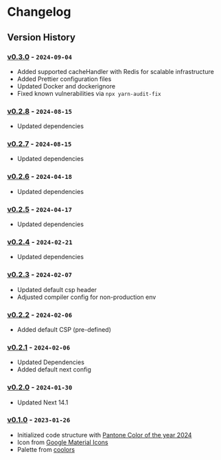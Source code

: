 # Changelog

## Version History

### [v0.3.0] - `2024-09-04`

- Added supported cacheHandler with Redis for scalable infrastructure
- Added Prettier configuration files
- Updated Docker and dockerignore
- Fixed known vulnerabilities via `npx yarn-audit-fix`

[v0.3.0]: https://github.com/buildingwatsize/next-tailwind-ts/releases/tag/v0.3.0

### [v0.2.8] - `2024-08-15`

- Updated dependencies

[v0.2.8]: https://github.com/buildingwatsize/next-tailwind-ts/releases/tag/v0.2.8

### [v0.2.7] - `2024-08-15`

- Updated dependencies

[v0.2.7]: https://github.com/buildingwatsize/next-tailwind-ts/releases/tag/v0.2.7

### [v0.2.6] - `2024-04-18`

- Updated dependencies

[v0.2.6]: https://github.com/buildingwatsize/next-tailwind-ts/releases/tag/v0.2.6

### [v0.2.5] - `2024-04-17`

- Updated dependencies

[v0.2.5]: https://github.com/buildingwatsize/next-tailwind-ts/releases/tag/v0.2.5

### [v0.2.4] - `2024-02-21`

- Updated dependencies

[v0.2.4]: https://github.com/buildingwatsize/next-tailwind-ts/releases/tag/v0.2.4

### [v0.2.3] - `2024-02-07`

- Updated default csp header
- Adjusted compiler config for non-production env

[v0.2.3]: https://github.com/buildingwatsize/next-tailwind-ts/releases/tag/v0.2.3

### [v0.2.2] - `2024-02-06`

- Added default CSP (pre-defined)

[v0.2.2]: https://github.com/buildingwatsize/next-tailwind-ts/releases/tag/v0.2.2

### [v0.2.1] - `2024-02-06`

- Updated Dependencies
- Added default next config

[v0.2.1]: https://github.com/buildingwatsize/next-tailwind-ts/releases/tag/v0.2.1

### [v0.2.0] - `2024-01-30`

- Updated Next 14.1

[v0.2.0]: https://github.com/buildingwatsize/next-tailwind-ts/releases/tag/v0.2.0

### [v0.1.0] - `2023-01-26`

- Initialized code structure with [Pantone Color of the year 2024](https://www.pantone.com/color-of-the-year/2024)
- Icon from [Google Material Icons](https://iconbuddy.app/ic)
- Palette from [coolors](https://coolors.co/ffbe98-d35269-c7efcf-826aed-0c1821)

[v0.1.0]: https://github.com/buildingwatsize/next-tailwind-ts/releases/tag/v0.1.0

